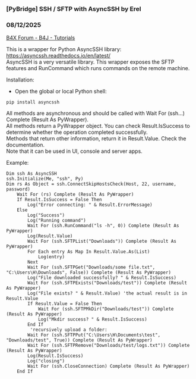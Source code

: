### [PyBridge] SSH / SFTP with AsyncSSH by Erel
### 08/12/2025
[B4X Forum - B4J - Tutorials](https://www.b4x.com/android/forum/threads/168197/)

This is a wrapper for Python AsyncSSH library: <https://asyncssh.readthedocs.io/en/latest/>  
AsyncSSH is a very versatile library. This wrapper exposes the SFTP features and RunCommand which runs commands on the remote machine.  
  
Installation:  
- Open the global or local Python shell:  

```B4X
pip install asyncssh
```

  
  
All methods are asynchronous and should be called with Wait For (ssh…) Complete (Result As PyWrapper).  
All methods return a PyWrapper object. You can check Result.IsSuccess to determine whether the operation completed successfully.  
Methods that return other information, return it in Result.Value. Check the documentation.  
Note that it can be used in UI, console and server apps.  
  
Example:  

```B4X
Dim ssh As AsyncSSH  
ssh.Initialize(Me, "ssh", Py)  
Dim rs As Object = ssh.ConnectSkipHostsCheck(Host, 22, username, password)  
    Wait For (rs) Complete (Result As PyWrapper)  
    If Result.IsSuccess = False Then  
        Log("Error connecting: " & Result.ErrorMessage)  
    Else  
        Log("Success")  
        Log("Running command")  
        Wait For (ssh.RunCommand("ls -h", 0)) Complete (Result As PyWrapper)  
        Log(Result.Value)  
        Wait For (ssh.SFTPList("Downloads")) Complete (Result As PyWrapper)  
        For Each entry As Map In Result.Value.As(List)  
            Log(entry)  
        Next  
        Wait For (ssh.SFTPGet("Downloads/some file.txt", "C:\Users\H\Downloads", False)) Complete (Result As PyWrapper)  
        Log("File downloaded successfully? " & Result.IsSuccess)  
        Wait For (ssh.SFTPExists("Downloads/test")) Complete (Result As PyWrapper)  
        Log("File exists? " & Result.Value) 'the actual result is in Result.Value  
        If Result.Value = False Then  
            Wait For (ssh.SFTPMkDir("Downloads/test")) Complete (Result As PyWrapper)  
            Log("Mkdir success? " & Result.IsSuccess)  
        End If  
         'recursively upload a folder:  
        Wait For (ssh.SFTPPut("C:\Users\H\Documents\test", "Downloads/test", True)) Complete (Result As PyWrapper)  
        Wait For (ssh.SFTPRemove("Downloads/test/logs.txt")) Complete (Result As PyWrapper)  
        Log(Result.IsSuccess)  
        Log("closing")  
        Wait For (ssh.CloseConnection) Complete (Result As PyWrapper)  
    End If
```
